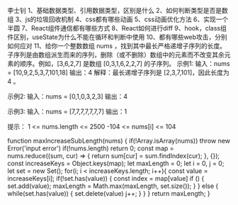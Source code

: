 李士钊
1、基础数据类型、引用数据类型，区别是什么
2、如何判断类型是否是数组
3、js的垃圾回收机制
4、css都有哪些动画
5、css动画优化方法
6、实现一个半圆
7、React组件通信都有哪些方式
8、React如何进行diff
9、hook，class组件区别，useState为什么不能在循环和判断中使用
10、都有哪些web攻击，分别如何应对
11、给你一个整数数组 nums ，找到其中最长严格递增子序列的长度。
子序列是由数组派生而来的序列，删除（或不删除）数组中的元素而不改变其余元素的顺序。例如，[3,6,2,7] 是数组 [0,3,1,6,2,2,7] 的子序列。
示例1:
输入：nums = [10,9,2,5,3,7,101,18]
输出：4
解释：最长递增子序列是 [2,3,7,101]，因此长度为 4 。

示例2:
输入：nums = [0,1,0,3,2,3]
输出：4

示例3:
输入：nums = [7,7,7,7,7,7,7]
输出：1

提示：
1 <= nums.length <= 2500
-104 <= nums[i] <= 104

function maxIncreaseSubLength(nums) {
    if(!Array.isArray(nums)) throw new Error('input error')
    if(!nums.length) return 0;
    const map = nums.reduce((sum, cur) => {
        return sum[cur] = sum.findIndex(cur);
    }, {});
    const increaseKeys = Object.keys(map);
    let maxLength = 0;
    let i = 0, j = 0;
    let set = new Set();
    for(i; i < increaseKeys.length; i++){
        const value = increaseKeys[i];
        if(!set.has(value)) {
            const index = map[value]
            if () {
                set.add(value);
                maxLength = Math.max(maxLength, set.size());
            }
        } else {
            while(set.has(value)) {
                set.delete(value)
                j++;
            }
        }
    }
    return maxLength;
}